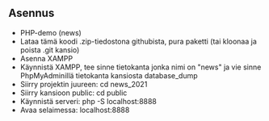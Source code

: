 ## Asennus

- PHP-demo (news)
- Lataa tämä koodi .zip-tiedostona githubista, pura paketti  (tai kloonaa ja poista .git kansio)
- Asenna XAMPP
- Käynnistä XAMPP, tee sinne tietokanta jonka nimi on "news" ja vie sinne PhpMyAdminillä tietokanta kansiosta database_dump
- Siirry projektin juureen: cd news_2021
- Siirry kansioon public: cd public
- Käynnistä serveri: php -S localhost:8888
- Avaa selaimessa: localhost:8888

